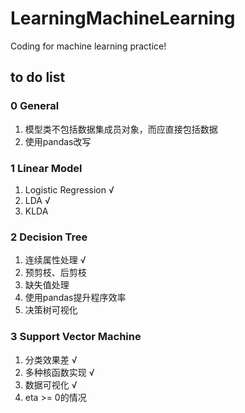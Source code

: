 # LearningMachineLearning
Coding for machine learning practice!

## to do list

### 0 General

1. 模型类不包括数据集成员对象，而应直接包括数据
2. 使用pandas改写

### 1 Linear Model

1. Logistic Regression √
2. LDA √
3. KLDA

### 2 Decision Tree

1. 连续属性处理 √
2. 预剪枝、后剪枝
3. 缺失值处理
4. 使用pandas提升程序效率
5. 决策树可视化

### 3 Support Vector Machine

1. 分类效果差 √
2. 多种核函数实现 √
3. 数据可视化 √
4. eta >= 0的情况